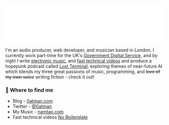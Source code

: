 <div>
	<br>
		<img src="header.svg" width="800" height="120">
	<br>
</div>

I'm an audio producer, web developer, and musician based in London. I currently work part-time for the UK's [Government Digital Service](https://github.com/alphagov/), and by night I write [electronic music](https://namtao.com), and [fast technical videos](https://www.youtube.com/c/NoBoilerplate) and produce a hopepunk podcast called [Lost Terminal](https://www.youtube.com/watch?v=p3bDE9kszMc&list=PL95NP4bDITAln7fq-cCqzOFE15UvVthuL&index=2&t=0s), exploring themes of near-future AI which blends my three great passions of music, programming, and ~~love of my own voice~~ writing fiction - check it out!

### 📌 Where to find me 
- Blog - [0atman.com](http://0atman.com)
- Twitter - [@0atman](https://twitter.com/0atman)
- My Music - [namtao.com](http://namtao.com)
- Fast technical videos [No Boilerplate](https://www.youtube.com/c/NoBoilerplate)
